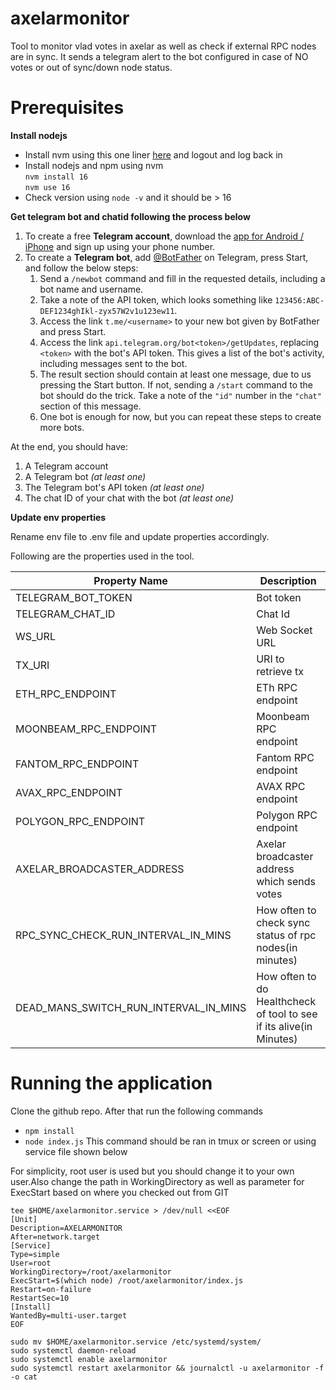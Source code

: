 # axelarmonitor
Tool to monitor vlad votes in axelar as well as check if external RPC nodes are in sync.
It sends a telegram alert to the bot configured in case of NO votes or out of sync/down node status.

# Prerequisites
**Install nodejs**
- Install nvm using this one liner [here](https://github.com/nvm-sh/nvm#installing-and-updating) and
  logout and log back in
- Install nodejs and npm using nvm  
  `nvm install 16`  
  `nvm use 16`
- Check version using `node -v` and it should be > 16

**Get telegram bot and chatid following the process below**

1. To create a free **Telegram account**, download the [app for Android / iPhone](https://telegram.org) and sign up using your phone number.
2. To create a **Telegram bot**, add [@BotFather](https://telegram.me/BotFather) on Telegram, press Start, and follow the below steps:
    1. Send a `/newbot` command and fill in the requested details, including a bot name and username.
    2. Take a note of the API token, which looks something like `123456:ABC-DEF1234ghIkl-zyx57W2v1u123ew11`.
    3. Access the link `t.me/<username>` to your new bot given by BotFather and press Start.
    4. Access the link `api.telegram.org/bot<token>/getUpdates`, replacing `<token>` with the bot's API token. This gives a list of the bot's activity, including messages sent to the bot.
    5. The result section should contain at least one message, due to us pressing the Start button. If not, sending a `/start` command to the bot should do the trick. Take a note of the `"id"` number in the `"chat"` section of this message.
    6. One bot is enough for now, but you can repeat these steps to create more bots.

At the end, you should have:
1. A Telegram account
2. A Telegram bot *(at least one)*
3. The Telegram bot's API token *(at least one)*
4. The chat ID of your chat with the bot *(at least one)*


**Update env properties**

Rename env file to .env file and update properties accordingly.

Following are the properties used in the tool.

| Property Name | Description |
| --- | ----------- |
| TELEGRAM_BOT_TOKEN | Bot token |
| TELEGRAM_CHAT_ID | Chat Id |
| WS_URL | Web Socket URL |
| TX_URI | URI to retrieve tx |
| ETH_RPC_ENDPOINT | ETh RPC endpoint |
| MOONBEAM_RPC_ENDPOINT | Moonbeam RPC endpoint |
| FANTOM_RPC_ENDPOINT | Fantom RPC endpoint |
| AVAX_RPC_ENDPOINT | AVAX RPC endpoint |
| POLYGON_RPC_ENDPOINT | Polygon RPC endpoint |
| AXELAR_BROADCASTER_ADDRESS | Axelar broadcaster address which sends votes |
| RPC_SYNC_CHECK_RUN_INTERVAL_IN_MINS | How often to check sync status of rpc nodes(in minutes) |
| DEAD_MANS_SWITCH_RUN_INTERVAL_IN_MINS | How often to do Healthcheck of tool to see if its alive(in Minutes)|

# Running the application

Clone the github repo.
After that run the following commands
- `npm install`
- `node index.js`  This command should be ran in tmux or screen or using service file shown below



For simplicity, root user is used but you should change it to your own user.Also change the path in
WorkingDirectory as well as parameter for ExecStart based on where you checked out from GIT

```shell
tee $HOME/axelarmonitor.service > /dev/null <<EOF
[Unit]
Description=AXELARMONITOR
After=network.target
[Service]
Type=simple
User=root
WorkingDirectory=/root/axelarmonitor
ExecStart=$(which node) /root/axelarmonitor/index.js
Restart=on-failure
RestartSec=10
[Install]
WantedBy=multi-user.target
EOF
```

```shell
sudo mv $HOME/axelarmonitor.service /etc/systemd/system/
sudo systemctl daemon-reload
sudo systemctl enable axelarmonitor
sudo systemctl restart axelarmonitor && journalctl -u axelarmonitor -f -o cat
```
